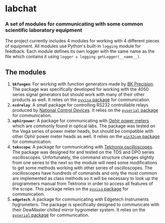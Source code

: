 # labchat
### A set of modules for communicating with some common scientific laboratory equipment

The project currently includes 4 modules for working with 4 different pieces of equipment.  All modules use Python's built-in `logging` module for feedback.  Each module defines its own logger with the same name as the file which contains it using `logger = logging.getLogger(__name__)`.

## The modules

  1. **`bkfungen`**: For working with function generators made by [BK Precision](http://www.bkprecision.com/products/signal-generators.html).  The package was specifically developed for working with the 4050 series signal generators but should work with many of their other products as well.  It relies on the [`pyvisa` package](https://github.com/hgrecco/pyvisa) for communication.
  2. **`ncdrelay`**: A small package for controlling RS232 controllable relays produced by [National Control Devices](https://www.controlanything.com/Relay/Relay/RS232_Relay_Controllers).  It relies on the [`pyserial` package](https://github.com/pyserial/pyserial) for communication. 
  3. **`ophirpower`**: A package for communicating with [Ophir power meters](http://www.ophiropt.com/laser--measurement/products/Laser-Power-Meters-Laser-Energy-Meters) which are commonly found in optical labs.  The package was tested on the Vega series of power meter heads, but should be compatible with other Ophir power meter heads as well.  It relies on the [`win32com` package](https://sourceforge.net/projects/pywin32/files/pywin32/) for communication.
  4. **`tekscope`**: A package for communicating with [Tektronix oscilloscopes](http://www.tek.com/oscilloscope).  The package was designed for and tested on the TDS and DPO series oscilloscopes.  Unfortunately, the command structure changes slightly from one series to the next so the module will need some modifications to get some methods working with other series of oscilloscopes.  The oscilloscopes have hundreds of commands and only the most common are implemented as class methods so it will be necessary to look up the programmers manual from Tektronix in order to access all features of the scope.  This package relies on the [`pyvisa` package](https://github.com/hgrecco/pyvisa) for communication.
  5. **`edgetech`**: A package for communicating with Edgetech Instruments hygrometers.  The package is specifically designed to communicate with their DewMaster chilled mirror hygrometer system.  It relies on the [`pyserial` package](https://github.com/pyserial/pyserial) for communication.
